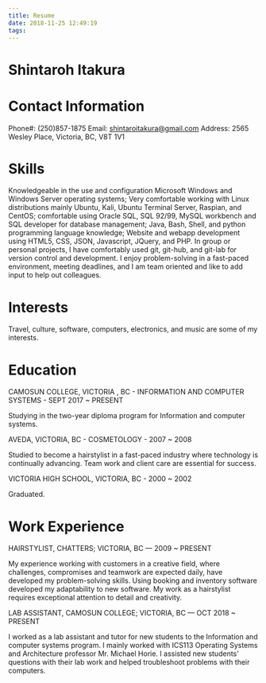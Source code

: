 ```yaml
---
title: Resume
date: 2018-11-25 12:49:19
tags: 
---
```

# Shintaroh Itakura

# Contact Information

Phone#: (250)857-1875 
Email: shintaroitakura@gmail.com
Address: 2565 Wesley Place, Victoria, BC, V8T 1V1

# Skills
Knowledgeable in the use and configuration Microsoft Windows and Windows Server operating systems; Very comfortable working with Linux distributions mainly Ubuntu, Kali, Ubuntu Terminal Server, Raspian, and CentOS; comfortable using Oracle SQL, SQL 92/99, MySQL workbench and SQL developer for database management; Java, Bash, Shell, and python programming language knowledge; Website and webapp development using HTML5, CSS, JSON, Javascript, JQuery, and PHP. In group or personal projects, I have comfortably used git, git-hub, and git-lab for version control and development. I enjoy problem-solving in a fast-paced environment, meeting deadlines, and I am team oriented and like to add input to help out colleagues.

# Interests
Travel, culture, software, computers, electronics, and music are some of my interests.

# Education
CAMOSUN COLLEGE,  VICTORIA , BC - INFORMATION AND COMPUTER SYSTEMS - SEPT 2017 ~ PRESENT

Studying in the two-year diploma program for Information and computer systems.

AVEDA, VICTORIA, BC - COSMETOLOGY - 2007 ~ 2008

Studied to become a hairstylist in a fast-paced industry where technology is continually advancing. Team work and client care are essential for success.

VICTORIA HIGH SCHOOL, VICTORIA, BC - 2000 ~ 2002

Graduated.

# Work Experience
HAIRSTYLIST, CHATTERS; VICTORIA, BC — 2009 ~ PRESENT

My experience working with customers in a creative field, where challenges, compromises and teamwork are expected daily, have developed my problem-solving skills. Using booking and inventory software developed my adaptability to new software. My work as a hairstylist requires exceptional attention to detail and creativity.

LAB ASSISTANT, CAMOSUN COLLEGE; VICTORIA, BC — OCT 2018 ~ PRESENT

I worked as a lab assistant and tutor for new students to the Information and computer systems program. I mainly worked with ICS113 Operating Systems and Architecture professor Mr. Michael Horie. I assisted new students’ questions with their lab work and helped troubleshoot problems with their computers.



